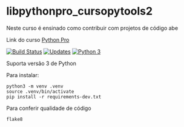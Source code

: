 # libpythonpro_cursopytools2

Neste curso é ensinado como contribuir com projetos de código abe

Link do curso [Python Pro](https://www.python.pro.br/)

[![Build Status](https://travis-ci.com/MarcosAntonioSoares/libpythonpro_cursopytools2.svg?branch=main)](https://travis-ci.com/MarcosAntonioSoares/libpythonpro_cursopytools2)
[![Updates](https://pyup.io/repos/github/MarcosAntonioSoares/DjangoGirlsBlog/shield.svg)](https://pyup.io/repos/github/MarcosAntonioSoares/DjangoGirlsBlog/)
[![Python 3](https://pyup.io/repos/github/MarcosAntonioSoares/DjangoGirlsBlog/python-3-shield.svg)](https://pyup.io/repos/github/MarcosAntonioSoares/DjangoGirlsBlog/)

Suporta versão 3 de Python

Para instalar:

```console
python3 -m venv .venv
source .venv/bin/activate
pip install -r requirements-dev.txt
```

Para conferir qualidade de código
```console
flake8
```